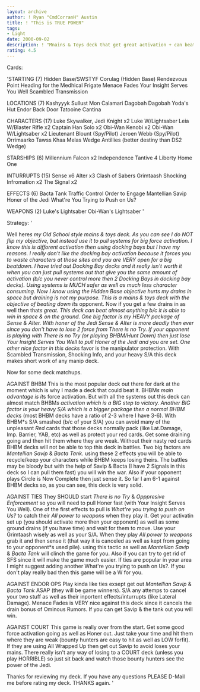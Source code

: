 ```yaml
---
layout: archive
author: ! Ryan "CmdCorranH" Austin
title: ! "This is TRUE POWER"
tags:
- Light
date: 2000-09-02
description: ! "Mnains & Toys deck that get great activation + can beat the 2 most popular dark decks of today.If you have any questions please D-Mail me before rating. THANKS"
rating: 4.5
---
```

Cards: 

'STARTING (7)
Hidden Base/SWSTYF
Corulag (Hidden Base)
Rendezvous Point
Heading for the Medhical Frigate
Menace Fades
Your Insight Serves You Well
Scambled Transmission

LOCATIONS (7)
Kashyyyk
Sullust
Mon Calamari
Dagobah
Dagobah Yoda's Hut
Endor Back Door
Tatooine Cantina

CHARACTERS (17)
Luke Skywalker, Jedi Knight x2
Luke W/Lightsaber
Leia W/Blaster Rifle x2
Captain Han Solo x2
Obi-Wan Kenobi x2
Obi-Wan W/Lightsaber x2
Lieutenant Blount (Spy/Pilot)
Jeroen Webb (Spy/Pilot)
Orrimaarko
Tawss Khaa
Melas
Wedge Antillies (better destiny than DS2 Wedge)

STARSHIPS (6)
Millennium Falcon x2
Independence
Tantive 4
Liberty
Home One

INTURRUPTS (15)
Sense x6
Alter x3
Clash of Sabers
Grimtaash
Shocking Infromation x2
The Signal x2

EFFECTS (6)
Bacta Tank
Traffic Control
Order to Engage
Mantellian Savip
Honer of the Jedi
What're You Trying to Push on Us?

WEAPONS (2)
Luke's Lightsaber
Obi-Wan's Lightsaber
'

Strategy: '

Well here*s my Old School style mains & toys deck. As you can see I do NOT flip my objective, but instead use it to pull systems for big force activation. I know this is difforent activation then using docking bays but I have my reasons. I really don't like the docking bay activation because it forces you to waste characters at those sites and you are VERY open for a big beatdown. I have tried out Docking Bay decks and it really isn't worth it when you can just pull systems out that give you the same amount of activation (b/c you never control more then 2 Docking Bays in docking bay decks). Using systems is MUCH safer as well as much less character consuming. Now I know using the Hidden Base objective hurts my drains in space but draining is not my purpose. This is a mains & toys deck with the objective of beating down it*s opponent. Now if you get a few drains in as well then that*s great. This deck can beat almost anything b/c it is able to win in space & on the ground. One big factor is my HEAVY package of Sense & Alter. With honer of the Jedi Sense & Alter is more deadly then ever since you don't have to lose 2 force from *There is no Try.* If your opponent is playing with There is no Try (or playing BHBM/Hunt Down) then just lose *Your Insight Serves You Well* to pull *Honer of the Jedi* and you are set. One other nice factor in this deck*s favor is the manipulator protection. With Scambled Transmission, Shocking Info, and your heavy S/A this deck makes short work of any manip deck.

Now for some deck matchups.

AGAINST BHBM This is the most popular deck out there for dark at the moment which is why I made a deck that could beat it. BHBM*s main advantage is it*s force activation. But with all the systems out this deck can almost match BHBM*s activation which is a BIG step to victory. Another BIG factor is your heavy S/A which is a bigger package then a normal BHBM deck*s (most BHBM decks have a ratio of 2-3 where I have 3-6). With BHBM*s S/A smashed (b/c of your S/A) you can avoid many of the unpleasant *Red* cards that those decks normally pack (like Lat.Damage, Imp. Barrier, YAB, etc) as well as protect your red cards. Get some draining going and then hit them where they are weak. Without their nasty red cards BHBM  decks will not be able to top this deck in battles. Two big factors are *Mantellian Savip* & *Bacta Tank.* using these 2 effects you will be able to recycle/keep your characters while BHBM keeps losing theirs. The battles may be bloody but with the help of Savip & Bacta (I have 2 Signals in this deck so I can pull them fast) you will win the war. Also if your opponent plays Circle is Now Complete then just sense it. So far I am 6-1 against BHBM decks so, as you can see, this deck is very solid.

AGAINST TIES They SHOULD start *There is no Try* & *Opppresive Enforcement* so you will need to pull Honer fast (with Your Insight Serves You Well). One of the first effects to pull is *What're you trying to push on Us?* to catch their *All power to weapons* when they play it. Get your activatin set up (you should activate more then your opponent) as well as some ground drains (if you have time) and wait for them to move. Use your Grimtaash wisely as well as your S/A. When they play *All power to weapons* grab it and then sense it (that way it is canceled as well as kept from going to your opponent*s used pile).
using this tactic as well as *Mantellian Savip* & *Bacta Tank* will clinch the game for you. Also if you can try to get rid of SFS since it will make the game much easier. If ties are popular in your area I might suggest adding another What're you trying to push on Us?. If you don't play really bad then this game will be a W for you.

AGAINST ENDOR OPS Play kinda like ties exsept get out *Mantellian Savip* & *Bacta Tank* ASAP (they will be game winners). S/A any attemps to cancel your two stuff as well as their inportent effects/inturrupts (like Lateral Damage). Menace Fades is VERY nice against this deck since it cancels the drain bonus of Ominous Rumors. If you can get Savip & the tank out you will win.

AGAINST COURT This game is really over from the start. Get some good force activation going as well as Honer out. Just take your time and hit them where they are weak (bounty hunters are easy to hit as well as LOW forfit). If they are using All Wrapped Up then get out Savip to avoid loses your mains. There really isn't any way of losing to a COURT deck (unless you play HORRIBLE) so  just sit back and watch those bounty hunters see the power of the Jedi.

Thanks for reviewing my deck. If you have any questions PLEASE D-Mail me before rating my deck. THANKS again.
'